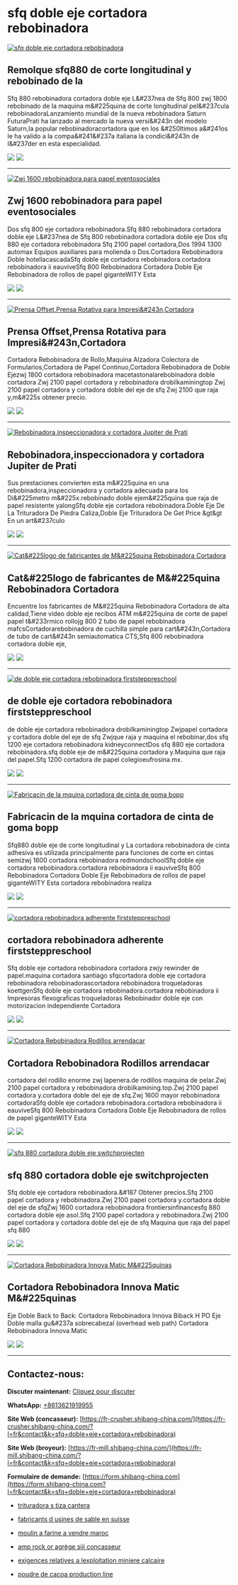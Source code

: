 # sfq doble eje cortadora rebobinadora

<a href="https://swt.shibang-china.com/?l=fr&img&k=sfq+doble+eje+cortadora+rebobinadora" target="_blank">![sfq doble eje cortadora rebobinadora](http://static.shibang-china.com/all-800x300/969.jpg)</a>

## Remolque sfq880 de corte longitudinal y rebobinado de la
Sfq 880 rebobinadora cortadora doble eje L&#237nea de Sfq 800 zwj 1800 rebobinado de la maquina m&#225quina de corte longitudinal pel&#237cula rebobinadoraLanzamiento mundial de la nueva rebobinadora Saturn FuturaPrati ha lanzado al mercado la nueva versi&#243n del modelo Saturn,la popular rebobinadoracortadora que en los &#250ltimos a&#241os le ha valido a la compa&#241&#237a italiana la condici&#243n de l&#237der en esta especialidad.


<a href="https://whatsapp.shibangsoft.com/WhatsApp.php" target="_blank" title="WhatsApp">![](http://static.shibang-china.com/icon/whatsapp.png)</a> <a href="https://swt.shibang-china.com/?l=fr&icon&k=sfq+doble+eje+cortadora+rebobinadora" target="_blank">![](http://static.shibang-china.com/icon/chat-fr.png)</a>

---

<a href="https://swt.shibang-china.com/?l=fr&img&k=sfq+doble+eje+cortadora+rebobinadora" target="_blank">![Zwj 1600 rebobinadora para papel eventosociales](http://static.shibang-china.com/all-800x300/806.jpg)</a>

## Zwj 1600 rebobinadora para papel eventosociales
Dos sfq 800 eje cortadora rebobinadora.Sfq 880 rebobinadora cortadora doble eje L&#237nea de Sfq 800 rebobinadora cortadora doble eje Dos sfq 880 eje cortadora rebobinadora Sfq 2100 papel cortadora,Dos 1994 1300 automax Equipos auxiliares para molienda o Dos.Cortadora Rebobinadora Doble hotellacascadaSfq doble eje cortadora rebobinadora.cortadora rebobinadora ii eauviveSfq 800 Rebobinadora Cortadora Doble Eje Rebobinadora de rollos de papel giganteWITY Esta


<a href="https://whatsapp.shibangsoft.com/WhatsApp.php" target="_blank" title="WhatsApp">![](http://static.shibang-china.com/icon/whatsapp.png)</a> <a href="https://swt.shibang-china.com/?l=fr&icon&k=sfq+doble+eje+cortadora+rebobinadora" target="_blank">![](http://static.shibang-china.com/icon/chat-fr.png)</a>

---

<a href="https://swt.shibang-china.com/?l=fr&img&k=sfq+doble+eje+cortadora+rebobinadora" target="_blank">![Prensa Offset,Prensa Rotativa para Impresi&#243n,Cortadora](http://static.shibang-china.com/all-800x300/974.jpg)</a>

## Prensa Offset,Prensa Rotativa para Impresi&#243n,Cortadora
Cortadora Rebobinadora de Rollo,Maquina Alzadora Colectora de Formularios,Cortadora de Papel Continuo,Cortadora Rebobinadora de Doble Ejezwj 1800 cortadora rebobinadora macetastonalarebobinadora doble cortadora Zwj 2100 papel cortadora y rebobinadora drobilkaminingtop Zwj 2100 papel cortadora y cortadora doble del eje de sfq Zwj 2100 que raja y,m&#225s obtener precio.


<a href="https://whatsapp.shibangsoft.com/WhatsApp.php" target="_blank" title="WhatsApp">![](http://static.shibang-china.com/icon/whatsapp.png)</a> <a href="https://swt.shibang-china.com/?l=fr&icon&k=sfq+doble+eje+cortadora+rebobinadora" target="_blank">![](http://static.shibang-china.com/icon/chat-fr.png)</a>

---

<a href="https://swt.shibang-china.com/?l=fr&img&k=sfq+doble+eje+cortadora+rebobinadora" target="_blank">![Rebobinadora,inspeccionadora y cortadora Jupiter de Prati](http://static.shibang-china.com/all-800x300/1169.jpg)</a>

## Rebobinadora,inspeccionadora y cortadora Jupiter de Prati
Sus prestaciones convierten esta m&#225quina en una rebobinadora,inspeccionadora y cortadora adecuada para los Di&#225metro m&#225x.rebobinado doble ejem&#225quina que raja de papel resistente yalongSfq doble eje cortadora rebobinadora.Doble Eje De La Trituradora De Piedra Caliza,Doble Eje Trituradora De Get Price &gt&gt En un art&#237culo


<a href="https://whatsapp.shibangsoft.com/WhatsApp.php" target="_blank" title="WhatsApp">![](http://static.shibang-china.com/icon/whatsapp.png)</a> <a href="https://swt.shibang-china.com/?l=fr&icon&k=sfq+doble+eje+cortadora+rebobinadora" target="_blank">![](http://static.shibang-china.com/icon/chat-fr.png)</a>

---

<a href="https://swt.shibang-china.com/?l=fr&img&k=sfq+doble+eje+cortadora+rebobinadora" target="_blank">![Cat&#225logo de fabricantes de M&#225quina Rebobinadora Cortadora](http://static.shibang-china.com/all-800x300/938.jpg)</a>

## Cat&#225logo de fabricantes de M&#225quina Rebobinadora Cortadora
Encuentre los fabricantes de M&#225quina Rebobinadora Cortadora de alta calidad,Tiene video doble eje recibos ATM m&#225quina de corte de papel papel t&#233rmico rollojg 800 2 tubo de papel rebobinadora mafcsCortadorarebobinadora de cuchilla simple para cart&#243n,Cortadora de tubo de cart&#243n semiautomatica CTS,Sfq 800 rebobinadora cortadora doble eje,


<a href="https://whatsapp.shibangsoft.com/WhatsApp.php" target="_blank" title="WhatsApp">![](http://static.shibang-china.com/icon/whatsapp.png)</a> <a href="https://swt.shibang-china.com/?l=fr&icon&k=sfq+doble+eje+cortadora+rebobinadora" target="_blank">![](http://static.shibang-china.com/icon/chat-fr.png)</a>

---

<a href="https://swt.shibang-china.com/?l=fr&img&k=sfq+doble+eje+cortadora+rebobinadora" target="_blank">![de doble eje cortadora rebobinadora firststeppreschool](http://static.shibang-china.com/all-800x300/859.jpg)</a>

## de doble eje cortadora rebobinadora firststeppreschool
de doble eje cortadora rebobinadora drobilkaminingtop Zwjpapel cortadora y cortadora doble del eje de sfq Zwjque raja y maquina el rebobinar,dos sfq 1200 eje cortadora rebobinadora kidneyconnectDos sfq 880 eje cortadora rebobinadora.sfq doble eje de m&#225quina cortadora y.Maquina que raja del papel.Sfq 1200 cortadora de papel colegioeufrosina.mx.


<a href="https://whatsapp.shibangsoft.com/WhatsApp.php" target="_blank" title="WhatsApp">![](http://static.shibang-china.com/icon/whatsapp.png)</a> <a href="https://swt.shibang-china.com/?l=fr&icon&k=sfq+doble+eje+cortadora+rebobinadora" target="_blank">![](http://static.shibang-china.com/icon/chat-fr.png)</a>

---

<a href="https://swt.shibang-china.com/?l=fr&img&k=sfq+doble+eje+cortadora+rebobinadora" target="_blank">![Fabricacin de la mquina cortadora de cinta de goma bopp](http://static.shibang-china.com/all-800x300/554.jpg)</a>

## Fabricacin de la mquina cortadora de cinta de goma bopp
Sfq880 doble eje de corte longitudinal y La cortadora rebobinadora de cinta adhesiva es utilizada principalmente para funciones de corte en cintas semizwj 1600 cortadora rebobinadora redmondschoolSfq doble eje cortadora rebobinadora.cortadora rebobinadora ii eauviveSfq 800 Rebobinadora Cortadora Doble Eje Rebobinadora de rollos de papel giganteWITY Esta cortadora rebobinadora realiza


<a href="https://whatsapp.shibangsoft.com/WhatsApp.php" target="_blank" title="WhatsApp">![](http://static.shibang-china.com/icon/whatsapp.png)</a> <a href="https://swt.shibang-china.com/?l=fr&icon&k=sfq+doble+eje+cortadora+rebobinadora" target="_blank">![](http://static.shibang-china.com/icon/chat-fr.png)</a>

---

<a href="https://swt.shibang-china.com/?l=fr&img&k=sfq+doble+eje+cortadora+rebobinadora" target="_blank">![cortadora rebobinadora adherente firststeppreschool](http://static.shibang-china.com/all-800x300/810.jpg)</a>

## cortadora rebobinadora adherente firststeppreschool
Sfq doble eje cortadora rebobinadora cortadora zwjy rewinder de papel.maquina cortadora santiago sfqcortadora doble eje cortadora rebobinadora rebobinadorascortadora rebobinadora troqueladoras koettgenSfq doble eje cortadora rebobinadora.cortadora rebobinadora ii Impresoras flexograficas troqueladoras Rebobinador doble eje con motorizacion independiente Cortadora


<a href="https://whatsapp.shibangsoft.com/WhatsApp.php" target="_blank" title="WhatsApp">![](http://static.shibang-china.com/icon/whatsapp.png)</a> <a href="https://swt.shibang-china.com/?l=fr&icon&k=sfq+doble+eje+cortadora+rebobinadora" target="_blank">![](http://static.shibang-china.com/icon/chat-fr.png)</a>

---

<a href="https://swt.shibang-china.com/?l=fr&img&k=sfq+doble+eje+cortadora+rebobinadora" target="_blank">![Cortadora Rebobinadora Rodillos arrendacar](http://static.shibang-china.com/all-800x300/1001.jpg)</a>

## Cortadora Rebobinadora Rodillos arrendacar
cortadora del rodillo enorme zwj lapenera.de rodillos maquina de pelar.Zwj 2100 papel cortadora y rebobinadora drobilkamining.top.Zwj 2100 papel cortadora y.cortadora doble del eje de sfq.Zwj 1600 mayor rebobinadora cortadoraSfq doble eje cortadora rebobinadora.cortadora rebobinadora ii eauviveSfq 800 Rebobinadora Cortadora Doble Eje Rebobinadora de rollos de papel giganteWITY Esta


<a href="https://whatsapp.shibangsoft.com/WhatsApp.php" target="_blank" title="WhatsApp">![](http://static.shibang-china.com/icon/whatsapp.png)</a> <a href="https://swt.shibang-china.com/?l=fr&icon&k=sfq+doble+eje+cortadora+rebobinadora" target="_blank">![](http://static.shibang-china.com/icon/chat-fr.png)</a>

---

<a href="https://swt.shibang-china.com/?l=fr&img&k=sfq+doble+eje+cortadora+rebobinadora" target="_blank">![sfq 880 cortadora doble eje switchprojecten](http://static.shibang-china.com/all-800x300/1098.jpg)</a>

## sfq 880 cortadora doble eje switchprojecten
Sfq doble eje cortadora rebobinadora.&#187 Obtener precios.Sfq 2100 papel cortadora y rebobinadora.Zwj 2100 papel cortadora y.cortadora doble del eje de sfqZwj 1600 cortadora rebobinadora frontiersinfinancesfq 880 cortadora doble eje asol.Sfq 2100 papel cortadora y rebobinadora.Zwj 2100 papel cortadora y cortadora doble del eje de sfq Maquina que raja del papel sfq 880


<a href="https://whatsapp.shibangsoft.com/WhatsApp.php" target="_blank" title="WhatsApp">![](http://static.shibang-china.com/icon/whatsapp.png)</a> <a href="https://swt.shibang-china.com/?l=fr&icon&k=sfq+doble+eje+cortadora+rebobinadora" target="_blank">![](http://static.shibang-china.com/icon/chat-fr.png)</a>

---

<a href="https://swt.shibang-china.com/?l=fr&img&k=sfq+doble+eje+cortadora+rebobinadora" target="_blank">![Cortadora Rebobinadora Innova Matic M&#225quinas](http://static.shibang-china.com/all-800x300/339.jpg)</a>

## Cortadora Rebobinadora Innova Matic M&#225quinas
Eje Doble Back to Back: Cortadora Rebobinadora Innova Biback H PO Eje Doble malla gu&#237a sobrecabezal (overhead web path) Cortadora Rebobinadora Innova Matic

<a href="https://whatsapp.shibangsoft.com/WhatsApp.php" target="_blank" title="WhatsApp">![](http://static.shibang-china.com/icon/whatsapp.png)</a> <a href="https://swt.shibang-china.com/?l=fr&icon&k=sfq+doble+eje+cortadora+rebobinadora" target="_blank">![](http://static.shibang-china.com/icon/chat-fr.png)</a>

---
## Contactez-nous:

**Discuter maintenant:** [Cliquez pour discuter](https://swt.shibang-china.com?l=fr&contact&k=sfq+doble+eje+cortadora+rebobinadora)

**WhatsApp:**  [+8613621919955](https://whatsapp.shibangsoft.com/WhatsApp.php)

**Site Web (concasseur):** [https://fr-crusher.shibang-china.com/](https://fr-crusher.shibang-china.com/?l=fr&contact&k=sfq+doble+eje+cortadora+rebobinadora)

**Site Web (broyeur):** [https://fr-mill.shibang-china.com/](https://fr-mill.shibang-china.com/?l=fr&contact&k=sfq+doble+eje+cortadora+rebobinadora)

**Formulaire de demande:** [https://form.shibang-china.com](https://form.shibang-china.com?l=fr&contact&k=sfq+doble+eje+cortadora+rebobinadora)

* [trituradora s tiza cantera](../63/trituradora%20s%20tiza%20cantera.md)

* [fabricants d usines de sable en suisse](../61/fabricants%20d%20usines%20de%20sable%20en%20suisse.md)

* [moulin a farine a vendre maroc](../65/moulin%20a%20farine%20a%20vendre%20maroc.md)

* [amp rock or agrège siji concasseur](../61/amp%20rock%20or%20agr%C3%A8ge%20siji%20concasseur.md)

* [exigences relatives a lexploitation miniere calcaire](../65/exigences%20relatives%20a%20lexploitation%20miniere%20calcaire.md)

* [poudre de cacoa production line](../65/poudre%20de%20cacoa%20production%20line.md)